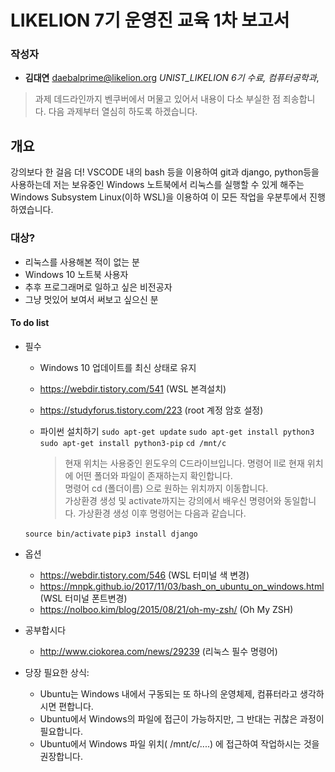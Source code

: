
# LIKELION 7기 운영진 교육 1차 보고서

### 작성자
* **김대연** daebalprime@likelion.org _UNIST_LIKELION 6기 수료, 컴퓨터공학과_, 
 
> 과제 데드라인까지 벤쿠버에서 머물고 있어서 내용이 다소 부실한 점 죄송합니다. 다음 과제부터 열심히 하도록 하겠습니다.

## 개요
강의보다 한 걸음 더! VSCODE 내의 bash 등을 이용하여 git과 django, python등을 사용하는데
저는 보유중인 Windows 노트북에서 리눅스를 실행할 수 있게 해주는 Windows Subsystem Linux(이하 WSL)을 이용하여 이 모든 작업을 우분투에서 진행하였습니다.

### 대상?
* 리눅스를 사용해본 적이 없는 분
* Windows 10 노트북 사용자 
* 추후 프로그래머로 일하고 싶은 비전공자
* 그냥 멋있어 보여서 써보고 싶으신 분

#### To do list
* 필수 
  * Windows 10 업데이트를 최신 상태로 유지
  * https://webdir.tistory.com/541 (WSL 본격설치)
  * https://studyforus.tistory.com/223 (root 계정 암호 설정)
  * 파이썬 설치하기
  `sudo apt-get update`
  `sudo apt-get install python3`
  `sudo apt-get install python3-pip`
  `cd /mnt/c`
  

	> 현재 위치는 사용중인 윈도우의 C드라이브입니다. 
	> 명령어 ll로 현재 위치에 어떤 폴더와 파일이 존재하는지 확인합니다.   
	> 명령어 cd (폴더이름) 으로 원하는 위치까지 이동합니다.  
    > 가상환경 생성 및 activate까지는 강의에서 배우신 명령어와 동일합니다. 
    > 가상환경 생성 이후 명령어는 다음과 같습니다.

  `source bin/activate`
  `pip3 install django`
* 옵션
  * https://webdir.tistory.com/546 (WSL 터미널 색 변경)
  * https://mnpk.github.io/2017/11/03/bash_on_ubuntu_on_windows.html (WSL 터미널 폰트변경)
  * https://nolboo.kim/blog/2015/08/21/oh-my-zsh/ (Oh My ZSH)

* 공부합시다
	* http://www.ciokorea.com/news/29239 (리눅스 필수 명령어)

* 당장 필요한 상식:
	* Ubuntu는 Windows 내에서 구동되는 또 하나의 운영체제, 컴퓨터라고 생각하시면 편합니다.
	* Ubuntu에서 Windows의 파일에 접근이 가능하지만, 그 반대는 귀찮은 과정이 필요합니다.
	* Ubuntu에서 Windows 파일 위치( /mnt/c/....) 에 접근하여 작업하시는 것을 권장합니다.

